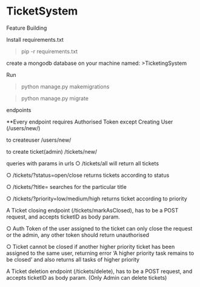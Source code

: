 # TicketSystem
Feature Building

Install requirements.txt
> pip -r requirements.txt

create a mongodb database on your machine
named: >TicketingSystem

Run 
>python manage.py makemigrations

>python manage.py migrate

endpoints

**Every endpoint requires Authorised Token except Creating User (/users/new/)


to createuser
/users/new/

to create ticket(admin)
/tickets/new/

queries with params in urls
○ /tickets/all will return all tickets

○ /tickets/?status=open/close returns tickets according to status

○ /tickets/?title= searches for the particular title

○ /tickets/?priority=low/medium/high returns ticket according to priority

A Ticket closing endpoint (/tickets/markAsClosed), has to be a POST request, and
accepts ticketID as body param.

○ Auth Token of the user assigned to the ticket can only close the request or
the admin, any other token should return unauthorised

○ Ticket cannot be closed if another higher priority ticket has been assigned
to the same user, returning error ‘A higher priority task remains to be closed’
and also returns all tasks of higher priority

A Ticket deletion endpoint (/tickets/delete), has to be a POST request, and accepts
ticketID as body param. (Only Admin can delete tickets)


